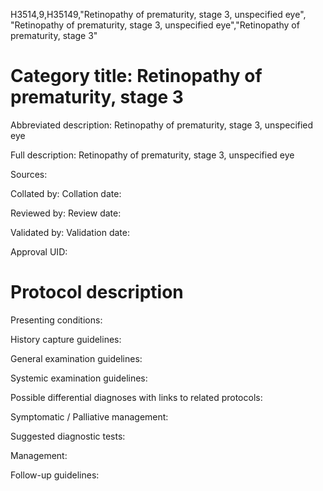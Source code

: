 H3514,9,H35149,"Retinopathy of prematurity, stage 3, unspecified eye", "Retinopathy of prematurity, stage 3, unspecified eye","Retinopathy of prematurity, stage 3"
# Category title: Retinopathy of prematurity, stage 3

Abbreviated description: Retinopathy of prematurity, stage 3, unspecified eye

Full description: Retinopathy of prematurity, stage 3, unspecified eye

Sources:

Collated by:
Collation date:

Reviewed by:
Review date:

Validated by:
Validation date:

Approval UID:

# Protocol description

Presenting conditions:

History capture guidelines:

General examination guidelines:

Systemic examination guidelines:

Possible differential diagnoses with links to related protocols:

Symptomatic / Palliative management:

Suggested diagnostic tests:

Management:

Follow-up guidelines:
